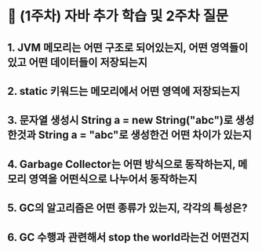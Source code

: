 # 📝 (1주차) 자바 추가 학습 및 2주차 질문

## 1. JVM 메모리는 어떤 구조로 되어있는지, 어떤 영역들이 있고 어떤 데이터들이 저장되는지
## 2. static 키워드는 메모리에서 어떤 영역에 저장되는지
## 3. 문자열 생성시 String a = new String("abc")로 생성한것과 String a = "abc"로 생성한건 어떤 차이가 있는지
## 4. Garbage Collector는 어떤 방식으로 동작하는지, 메모리 영역을 어떤식으로 나누어서 동작하는지
## 5. GC의 알고리즘은 어떤 종류가 있는지, 각각의 특성은?
## 6. GC 수행과 관련해서 stop the world라는건 어떤건지
